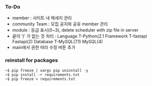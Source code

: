 ### To-Do 
- member : 사이트 내 메세지 관리
- community Team : 모집 공지와 공유 member 관리
- module : 등급 표시(0~3), delete scheduler with zip file in server
- 끝이 ‘)’ 가 없는 것 처리 : 
    Language
    T-Python(2.1
    Framework
    T-fastapi Fastapi(2)
    Database
    T-MySQL(7.1) MySQL(4)
- main에서 권한 따라 수정 버튼 추가

### reinstall for packages
```
~$ pip freeze | xargs pip uninstall -y
~$ pip install -r requirements.txt
~$ pip freeze > requirements.txt 
```

